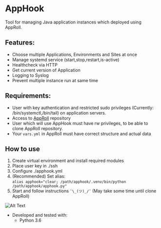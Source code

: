 # AppHook
Tool for managing Java application instances which deployed using AppRoll.

## Features:
* Choose multiple Applications, Environments and Sites at once
* Manage systemd service (start,stop,restart,is-active)
* Healthcheck via HTTP
* Get current version of Application
* Logging to Syslog
* Prevent multiple instance run at same time

## Requirements:
* User with key authentication and restricted sudo privileges (Currently: /bin/systemctl,/bin/tail) on application servers.
* Access to [AppRoll](https://github.com/teymurgahramanov/AppRoll) repository
* User which will use AppHook must have rw privileges, to be able to clone AppRoll repository.
* Your ```vars.yml``` in AppRoll must have correct structure and actual data
 
## How to use
1. Create virtual environment and install required modules
2. Place user key in ./ssh
3. Configure ./apphook.yml
4. (Recommended) Set alias: \
```alias apphook="clear; /path/apphook/.venv/bin/python /path/apphook/apphook.py"```
5. Start and follow instructions ```¯\_(ツ)_/¯``` (May take some time until clone AppRoll)

![Alt Text](./.static/apphook.gif)

* Developed and tested with:
    - Python 3.6
